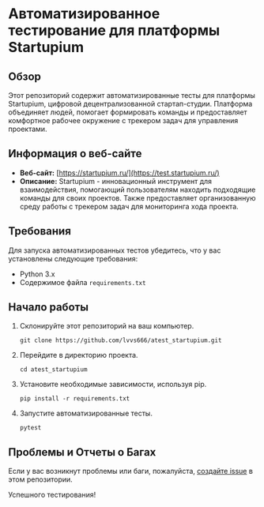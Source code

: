 # Автоматизированное тестирование для платформы Startupium

## Обзор
Этот репозиторий содержит автоматизированные тесты для платформы Startupium, цифровой децентрализованной стартап-студии. Платформа объединяет людей, помогает формировать команды и предоставляет комфортное рабочее окружение с трекером задач для управления проектами.

## Информация о веб-сайте
- **Веб-сайт:** [https://startupium.ru/](https://test.startupium.ru/)
- **Описание:** Startupium - инновационный инструмент для взаимодействия, помогающий пользователям находить подходящие команды для своих проектов. Также предоставляет организованную среду работы с трекером задач для мониторинга хода проекта.

## Требования
Для запуска автоматизированных тестов убедитесь, что у вас установлены следующие требования:

- Python 3.x
- Содержимое файла `requirements.txt`

## Начало работы
1. Склонируйте этот репозиторий на ваш компьютер.
   ```
   git clone https://github.com/lvvs666/atest_startupium.git
   ```

2. Перейдите в директорию проекта.
   ```
   cd atest_startupium
   ```

3. Установите необходимые зависимости, используя pip.
   ```
   pip install -r requirements.txt
   ```

4. Запустите автоматизированные тесты.
   ```
   pytest
   ```


## Проблемы и Отчеты о Багах
Если у вас возникнут проблемы или баги, пожалуйста, [создайте issue](https://github.com/lvvs666/atest_startupium/issues) в этом репозитории.

Успешного тестирования!
